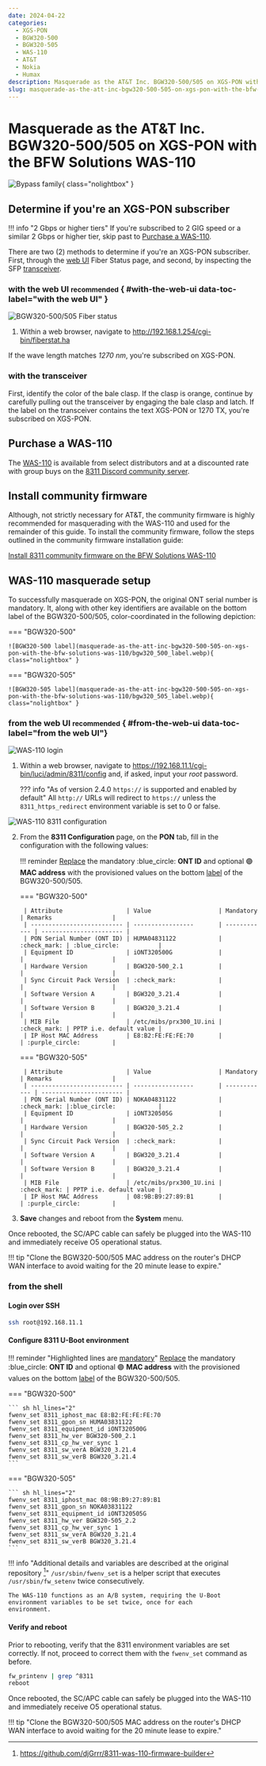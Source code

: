 ```yaml
---
date: 2024-04-22
categories:
  - XGS-PON
  - BGW320-500
  - BGW320-505
  - WAS-110
  - AT&T
  - Nokia
  - Humax
description: Masquerade as the AT&T Inc. BGW320-500/505 on XGS-PON with the BFW Solutions WAS-110
slug: masquerade-as-the-att-inc-bgw320-500-505-on-xgs-pon-with-the-bfw-solutions-was-110
---
```


# Masquerade as the AT&T Inc. BGW320-500/505 on XGS-PON with the BFW Solutions WAS-110

![Bypass family](masquerade-as-the-att-inc-bgw320-500-505-on-xgs-pon-with-the-bfw-solutions-was-110/bypass_bgw320.webp){ class="nolightbox" }

<!-- more -->
<!-- nocont -->

## Determine if you're an XGS-PON subscriber

!!! info "2 Gbps or higher tiers"
    If you're subscribed to 2 GIG speed or a similar 2 Gbps or higher tier, skip past to [Purchase a WAS-110].

There are two (2) methods to determine if you're an XGS-PON subscriber. First, through the [web UI](#with-web-ui) Fiber 
Status page, and second, by inspecting the SFP [transceiver](#with-the-transceiver).

### with the web UI <small>recommended</small> { #with-the-web-ui data-toc-label="with the web UI" }

![BGW320-500/505 Fiber status](masquerade-as-the-att-inc-bgw320-500-505-on-xgs-pon-with-the-bfw-solutions-was-110/bgw320_500_505_fiber_status.webp)

1. Within a web browser, navigate to
   <http://192.168.1.254/cgi-bin/fiberstat.ha>

If the wave length matches <em>1270 nm</em>, you're subscribed on XGS-PON.

### with the transceiver

First, identify the color of the bale clasp. If the clasp is orange, continue by carefully pulling out the 
transceiver by engaging the bale clasp and latch. If the label on the transceiver contains the text XGS-PON or 
1270 TX, you're subscribed on XGS-PON.

## Purchase a WAS-110

The [WAS-110] is available from select distributors and at a discounted rate with group buys on the 
[8311 Discord community server](https://discord.com/servers/8311-886329492438671420).

## Install community firmware

Although, not strictly necessary for AT&T, the community firmware is highly recommended for masquerading with the 
WAS-110 and used for the remainder of this guide. To install the community firmware, follow the steps outlined in the 
community firmware installation guide:

[Install 8311 community firmware on the BFW Solutions WAS-110](install-8311-community-firmware-on-the-bfw-solutions-was-110.md)

## WAS-110 masquerade setup

To successfully masquerade on XGS-PON, the original ONT serial number is mandatory. It, along with other key 
identifiers are available on the bottom label of the BGW320-500/505, color-coordinated in the following depiction:

<div id="bgw320-500-505-label"></div>

=== "BGW320-500"

    ![BGW320-500 label](masquerade-as-the-att-inc-bgw320-500-505-on-xgs-pon-with-the-bfw-solutions-was-110/bgw320_500_label.webp){ class="nolightbox" }

=== "BGW320-505"

    ![BGW320-505 label](masquerade-as-the-att-inc-bgw320-500-505-on-xgs-pon-with-the-bfw-solutions-was-110/bgw320_505_label.webp){ class="nolightbox" }

### from the web UI <small>recommended</small> { #from-the-web-ui data-toc-label="from the web UI"}

![WAS-110 login](masquerade-as-the-bce-inc-home-hub-4000-on-xgs-pon-with-the-bfw-solutions-was-110/was_110_luci_login.webp)

1. Within a web browser, navigate to 
   <https://192.168.11.1/cgi-bin/luci/admin/8311/config> 
   and, if asked, input your <em>root</em> password.

    ??? info "As of version 2.4.0 `https://` is supported and enabled by default"
        All `http://` URLs will redirect to `https://` unless the `8311_https_redirect` environment variable is set to
        0 or false.

![WAS-110 8311 configuration](masquerade-as-the-bce-inc-home-hub-4000-on-xgs-pon-with-the-bfw-solutions-was-110/was_110_luci_config.webp)

2. From the __8311 Configuration__ page, on the __PON__ tab, fill in the configuration with the following values:

    !!! reminder 
        <ins>Replace</ins> the mandatory :blue_circle: __ONT ID__ and optional :purple_circle: __MAC address__ with the 
        provisioned values on the bottom [label] of the BGW320-500/505.

    === "BGW320-500"

        | Attribute                  | Value                   | Mandatory    | Remarks                 |
        | -------------------------- | -----------------       | ------------ | ----------------------- |
        | PON Serial Number (ONT ID) | HUMA04831122            | :check_mark: | :blue_circle:           |
        | Equipment ID               | iONT320500G             |              |                         |
        | Hardware Version           | BGW320-500_2.1          |              |                         |
        | Sync Circuit Pack Version  | :check_mark:            |              |                         |
        | Software Version A         | BGW320_3.21.4           |              |                         |
        | Software Version B         | BGW320_3.21.4           |              |                         |
        | MIB File                   | /etc/mibs/prx300_1U.ini | :check_mark: | PPTP i.e. default value |
        | IP Host MAC Address        | E8:B2:FE:FE:FE:70       |              | :purple_circle:         |

    === "BGW320-505"

        | Attribute                  | Value                   | Mandatory    | Remarks                 |
        | -------------------------- | -----------------       | ------------ | ----------------------- |
        | PON Serial Number (ONT ID) | NOKA04831122            | :check_mark: |:blue_circle:            |
        | Equipment ID               | iONT320505G             |              |                         |
        | Hardware Version           | BGW320-505_2.2          |              |                         |
        | Sync Circuit Pack Version  | :check_mark:            |              |                         |
        | Software Version A         | BGW320_3.21.4           |              |                         |
        | Software Version B         | BGW320_3.21.4           |              |                         |
        | MIB File                   | /etc/mibs/prx300_1U.ini | :check_mark: | PPTP i.e. default value |
        | IP Host MAC Address        | 08:9B:B9:27:89:B1       |              | :purple_circle:         |

3. __Save__ changes and reboot from the __System__ menu.

Once rebooted, the SC/APC cable can safely be plugged into the WAS-110 and immediately receive O5 
operational status.

!!! tip "Clone the BGW320-500/505 MAC address on the router's DHCP WAN interface to avoid waiting for the 20 minute lease to expire."

### from the shell

<h4>Login over SSH</h4>

``` sh
ssh root@192.168.11.1
```

<h4>Configure 8311 U-Boot environment</h4>

!!! reminder "Highlighted lines are <ins>mandatory</ins>"
    <ins>Replace</ins> the mandatory :blue_circle: __ONT ID__ and optional :purple_circle: __MAC address__ with the 
    provisioned values on the bottom [label] of the BGW320-500/505.

=== "BGW320-500"

    ``` sh hl_lines="2"
    fwenv_set 8311_iphost_mac E8:B2:FE:FE:FE:70
    fwenv_set 8311_gpon_sn HUMA03831122
    fwenv_set 8311_equipment_id iONT320500G
    fwenv_set 8311_hw_ver BGW320-500_2.1
    fwenv_set 8311_cp_hw_ver_sync 1
    fwenv_set 8311_sw_verA BGW320_3.21.4
    fwenv_set 8311_sw_verB BGW320_3.21.4
    ```
    
=== "BGW320-505"

    ``` sh hl_lines="2"
    fwenv_set 8311_iphost_mac 08:9B:B9:27:89:B1
    fwenv_set 8311_gpon_sn NOKA03831122
    fwenv_set 8311_equipment_id iONT320505G
    fwenv_set 8311_hw_ver BGW320-505_2.2
    fwenv_set 8311_cp_hw_ver_sync 1
    fwenv_set 8311_sw_verA BGW320_3.21.4
    fwenv_set 8311_sw_verB BGW320_3.21.4
    ```
    
!!! info "Additional details and variables are described at the original repository [^1]"
    `/usr/sbin/fwenv_set` is a helper script that executes `/usr/sbin/fw_setenv` twice consecutively.

    The WAS-110 functions as an A/B system, requiring the U-Boot environment variables to be set twice, once for each 
    environment.

<h4>Verify and reboot</h4>

Prior to rebooting, verify that the 8311 environment variables are set correctly. If not, proceed to correct them with
the `fwenv_set` command as before.

``` sh
fw_printenv | grep ^8311
reboot
```

Once rebooted, the SC/APC cable can safely be plugged into the WAS-110 and immediately receive O5 
operational status.

!!! tip "Clone the BGW320-500/505 MAC address on the router's DHCP WAN interface to avoid waiting for the 20 minute lease to expire."

  [Purchase a WAS-110]: #purchase-a-was-110
  [WAS-110]: ../xgs-pon/ont/bfw-solutions/was-110.md#value-added-resellers
  [label]: #bgw320-500-505-label

[^1]: <https://github.com/djGrrr/8311-was-110-firmware-builder>

